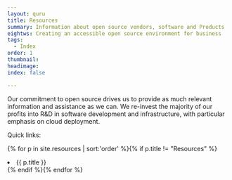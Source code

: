 ```yaml
---
layout: quru
title: Resources
summary: Information about open source vendors, software and Products
eightws: Creating an accessible open source environment for business
tags:
  - Index
order: 1
thumbnail:
headimage:
index: false

---
```


Our commitment to open source drives us to provide as much relevant information and assistance as we can.  We re-invest the majority of our profits into R&D in software development and infrastructure, with particular emphasis on cloud deployment.

Quick links:

{% for p in site.resources  | sort:'order' %}{% if p.title != "Resources" %}<li>{{ p.title }}</li>{% endif %}{% endfor %}

